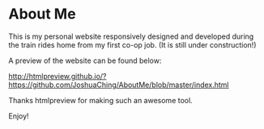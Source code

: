 About Me
==================

This is my personal website responsively designed and developed during the train rides home from my first co-op job.
(It is still under construction!)

A preview of the website can be found below:

http://htmlpreview.github.io/?https://github.com/JoshuaChing/AboutMe/blob/master/index.html

Thanks htmlpreview for making such an awesome tool.

Enjoy!